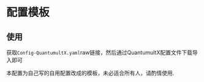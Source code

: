 配置模板
===
使用
---
获取`Config-QuantumultX.yaml`raw链接，然后通过QuantumultX配置文件下载导入即可

本配置为自己写的自用配置改成的模板，未必适合所有人，请酌情使用.
